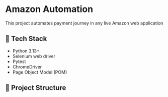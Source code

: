 # Amazon Automation

This project automates payment journey in any live Amazon web application

## 🔧 Tech Stack

- Python 3.13+
- Selenium web driver
- Pytest
- ChromeDriver
- Page Object Model (POM)

## 📁 Project Structure

